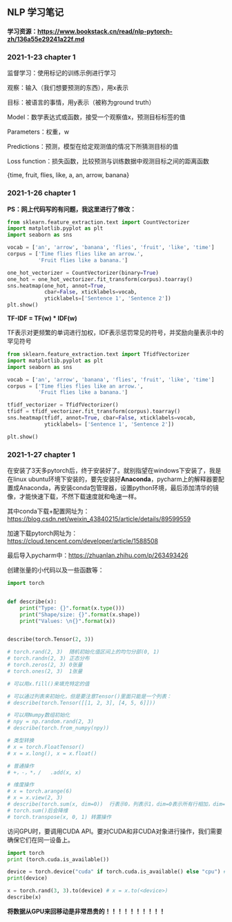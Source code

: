 ## NLP 学习笔记

#### 学习资源：https://www.bookstack.cn/read/nlp-pytorch-zh/136a55e29241a22f.md



### 2021-1-23 chapter 1

监督学习：使用标记的训练示例进行学习

观察：输入（我们想要预测的东西），用x表示

目标：被语言的事情，用y表示（被称为ground truth）

Model：数学表达式或函数，接受一个观察值x，预测目标标签的值

Parameters：权重，w

Predictions：预测，模型在给定观测值的情况下所猜测目标的值

Loss function：损失函数，比较预测与训练数据中观测目标之间的距离函数

{time, fruit, flies, like, a, an, arrow, banana}



### 2021-1-26 chapter 1

**PS：网上代码写的有问题，我这里进行了修改：**

```python
from sklearn.feature_extraction.text import CountVectorizer
import matplotlib.pyplot as plt
import seaborn as sns

vocab = ['an', 'arrow', 'banana', 'flies', 'fruit', 'like', 'time']
corpus = ['Time flies flies like an arrow.',
          'Fruit flies like a banana.']

one_hot_vectorizer = CountVectorizer(binary=True)
one_hot = one_hot_vectorizer.fit_transform(corpus).toarray()
sns.heatmap(one_hot, annot=True,
            cbar=False, xticklabels=vocab,
            yticklabels=['Sentence 1', 'Sentence 2'])
plt.show()
```

**TF-IDF = TF(w) * IDF(w)**

TF表示对更频繁的单词进行加权，IDF表示惩罚常见的符号，并奖励向量表示中的罕见符号

```python
from sklearn.feature_extraction.text import TfidfVectorizer
import matplotlib.pyplot as plt
import seaborn as sns

vocab = ['an', 'arrow', 'banana', 'flies', 'fruit', 'like', 'time']
corpus = ['Time flies flies like an arrow.',
          'Fruit flies like a banana.']

tfidf_vectorizer = TfidfVectorizer()
tfidf = tfidf_vectorizer.fit_transform(corpus).toarray()
sns.heatmap(tfidf, annot=True, cbar=False, xticklabels=vocab,
            yticklabels= ['Sentence 1', 'Sentence 2'])

plt.show()
```



### 2021-1-27 chapter 1

在安装了3天多pytorch后，终于安装好了。就别指望在windows下安装了，我是在linux ubuntu环境下安装的，要先安装好**Anaconda**，pycharm上的解释器要配置成Anaconda，再安装conda包管理器，设置python环境，最后添加清华的镜像，才能快速下载，不然下载速度就和龟速一样。

其中conda下载+配置网址为：https://blog.csdn.net/weixin_43840215/article/details/89599559

加速下载pytorch网址为：https://cloud.tencent.com/developer/article/1588508

最后导入pycharm中：https://zhuanlan.zhihu.com/p/263493426

创建张量的小代码以及一些函数等：

```python
import torch


def describe(x):
    print("Type: {}".format(x.type()))
    print("Shape/size: {}".format(x.shape))
    print("Values: \n{}".format(x))


describe(torch.Tensor(2, 3))

# torch.rand(2, 3)  随机初始化值区间上的均匀分部(0, 1)
# torch.randn(2, 3) 正态分布
# torch.zeros(2, 3) 0张量
# torch.ones(2, 3)  1张量

# 可以用x.fill()来填充特定的值

# 可以通过列表来初始化，但是要注意Tensor()里面只能是一个列表：
# describe(torch.Tensor([[1, 2, 3], [4, 5, 6]]))

# 可以用Numpy数组初始化
# npy = np.random.rand(2, 3)
# describe(torch.from_numpy(npy))

# 类型转换
# x = torch.FloatTensor()
# x = x.long(), x = x.float()

# 普通操作
# +，-，*，/   .add(x, x)

# 维度操作
# x = torch.arange(6)
# x = x.view(2, 3)
# describe(torch.sum(x, dim=0))  行表示0，列表示1，dim=0表示所有行相加，dim=1表示所有列相加
# torch.sum()后会降维
# torch.transpose(x, 0, 1) 转置操作
```

访问GPU时，要调用CUDA API。要对CUDA和非CUDA对象进行操作，我们需要确保它们在同一设备上。

```python
import torch
print (torch.cuda.is_available())

device = torch.device("cuda" if torch.cuda.is_available() else "cpu") # .device("cpu")
print(device)

x = torch.rand(3, 3).to(device) # x = x.to(<device>)
describe(x)
```

**将数据从GPU来回移动是非常昂贵的！！！！！！！！！！**


